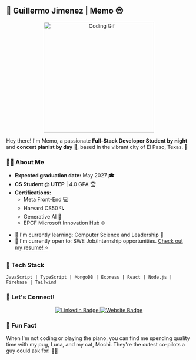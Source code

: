 ## 🌟 Guillermo Jimenez | Memo 😎

<div align="center">
  <img src="https://giphy.com/gifs/cat-kitten-computer-3oKIPnAiaMCws8nOsE" alt="Coding Gif" width="300">
</div>

Hey there! I'm Memo, a passionate **Full-Stack Developer Student by night** and **concert pianist by day** 🎹, based in the vibrant city of El Paso, Texas. 📍

### 👨‍💻 About Me

- **Expected graduation date:** May 2027 🎓
- **CS Student @ UTEP** | 4.0 GPA 🏆
- **Certifications:**
  - Meta Front-End 💻
  - Harvard CS50 🔍
  - Generative AI 🤖
  - EPCF Microsoft Innovation Hub 🌐

<div>
  <ul>
    <li>🌱 I'm currently learning: Computer Science and Leadership 🧠</li>
    <li>💼 I'm currently open to: SWE Job/Internship opportunities. <a href="https://drive.google.com/file/d/1h-xk105jlcppU9crP9hqvHqD1IDXk4zV/view?usp=sharing">Check out my resume! ⭐</a></li>
  </ul>
</div>

### 🔧 Tech Stack

```
JavaScript | TypeScript | MongoDB | Express | React | Node.js | Firebase | Tailwind
```

### 🤝 Let's Connect!

<div align="center">
  <a href="https://www.linkedin.com/in/guillermojiga/">
    <img src="https://img.shields.io/badge/LinkedIn-Guillermo%20Jimenez-blue?style=flat&logo=linkedin" alt="LinkedIn Badge">
  </a>
  <a href="https://mjiga.github.io/memoDev/">
    <img src="https://img.shields.io/badge/Website-mjiga.github.io/memoDev-brightgreen?style=flat&logo=google-chrome" alt="Website Badge">
  </a>
</div>

### 🎉 Fun Fact

When I'm not coding or playing the piano, you can find me spending quality time with my pug, Luna, and my cat, Mochi. They're the cutest co-pilots a guy could ask for! 🐶😺
